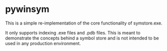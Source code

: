 # pywinsym

This is a simple re-implementation of the core functionality of symstore.exe.

It only supports indexing .exe files and .pdb files. This is meant to demonstrate the concepts behind a symbol store and is not intended to be used in any production environment.